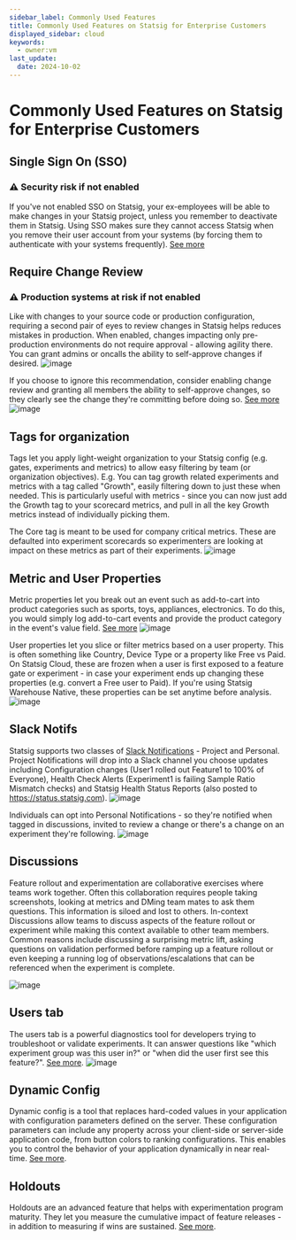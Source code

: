 ```yaml
---
sidebar_label: Commonly Used Features
title: Commonly Used Features on Statsig for Enterprise Customers
displayed_sidebar: cloud
keywords:
  - owner:vm
last_update:
  date: 2024-10-02
---
```


# Commonly Used Features on Statsig for Enterprise Customers

## Single Sign On (SSO)
### ⚠️ Security risk if not enabled 
If you've not enabled SSO on Statsig, your ex-employees will be able to make changes in your Statsig project, unless you remember to deactivate them in Statsig. Using SSO makes sure they cannot access Statsig when you remove their user account from your systems (by forcing them to authenticate with your systems frequently). [See more](/access-management/sso/overview) 

## Require Change Review
### ⚠️ Production systems at risk if not enabled
Like with changes to your source code or production configuration, requiring a second pair of eyes to review changes in Statsig helps reduces mistakes in production. When enabled, changes impacting only pre-production environments do not require approval - allowing agility there. You can grant admins or oncalls the ability to self-approve changes if desired.
![image](https://github.com/statsig-io/docs/assets/31516123/7d640328-2615-4b17-94e3-b2788fb6d164)

If you choose to ignore this recommendation, consider enabling change review and granting all members the ability to self-approve changes, so they clearly see the change they're committing before doing so. [See more](/guides/setting-up-reviews) 
![image](https://github.com/statsig-io/docs/assets/31516123/5e298030-a4ae-4cea-9a77-811c2c30d8ea)

## Tags for organization
Tags let you apply light-weight organization to your Statsig config (e.g. gates, experiments and metrics) to allow easy filtering by team (or organization objectives). E.g. You can tag growth related experiments and metrics with a tag called "Growth", easily filtering down to just these when needed. This is particularly useful with metrics - since you can now just add the Growth tag to your scorecard metrics, and pull in all the key Growth metrics instead of individually picking them.

The Core tag is meant to be used for company critical metrics. These are defaulted into experiment scorecards so experimenters are looking at impact on these metrics as part of their experiments.
![image](https://github.com/statsig-io/docs/assets/31516123/92a44de5-71bb-4b80-9fea-f8d83e2c4f95)


## Metric and User Properties
Metric properties let you break out an event such as add-to-cart into product categories such as sports, toys, appliances, electronics. To do this, you would simply log add-to-cart events and provide the product category in the event's value field. [See more](/metrics/metric-dimensions)
![image](https://github.com/statsig-io/docs/assets/31516123/f1478766-3471-45c8-970a-4a3335675c82)

User properties let you slice or filter metrics based on a user property. This is often something like Country, Device Type or a property like Free vs Paid. On Statsig Cloud, these are frozen when a user is first exposed to a feature gate or experiment - in case your experiment ends up changing these properties (e.g. convert a Free user to Paid). If you're using Statsig Warehouse Native, these properties can be set anytime before analysis. 
![image](https://github.com/statsig-io/docs/assets/31516123/975df15b-8ac8-4396-aa3b-5877843ed5d5)

## Slack Notifs
Statsig supports two classes of [Slack Notifications](/integrations/slack) -  Project and Personal. 
Project Notifications will drop into a Slack channel you choose updates including Configuration changes (User1 rolled out Feature1 to 100% of Everyone), Health Check Alerts (Experiment1 is failing Sample Ratio Mismatch checks) and Statsig Health Status Reports (also posted to https://status.statsig.com). 
![image](https://github.com/statsig-io/docs/assets/31516123/9f7d3a81-a228-43cd-80f9-cf2c7a2d63a1)

Individuals can opt into Personal Notifications - so they're notified when tagged in discussions, invited to review a change or there's a change on an experiment they're following. 
![image](https://github.com/statsig-io/docs/assets/31516123/6604cdc4-8191-44bf-bbfe-7c4853a8f226)

## Discussions
Feature rollout and experimentation are collaborative exercises where teams work together. Often this collaboration requires people taking screenshots, looking at metrics and DMing team mates to ask them questions. This information is siloed and lost to others. In-context Discussions allow teams to discuss aspects of the feature rollout or experiment while making this context available to other team members. Common reasons include discussing a surprising metric lift, asking questions on validation performed before ramping up a feature rollout or even keeping a running log of observations/escalations that can be referenced when the experiment is complete. 

![image](https://github.com/statsig-io/docs/assets/31516123/7215b193-41ae-4932-aeff-8f41fc00c55e)

## Users tab
The users tab is a powerful diagnostics tool for developers trying to troubleshoot or validate experiments. It can answer questions like "which experiment group was this user in?" or "when did the user first see this feature?". [See more](/users).
![image](https://github.com/statsig-io/docs/assets/31516123/6826e065-85c9-40ab-9ce0-531cb02f0c30)

## Dynamic Config
Dynamic config is a tool that replaces hard-coded values in your application with configuration parameters defined on the server. These configuration parameters can include any property across your client-side or server-side application code, from button colors to ranking configurations. This enables you to control the behavior of your application dynamically in near real-time. [See more](/dynamic-config).

## Holdouts
Holdouts are an advanced feature that helps with experimentation program maturity. They let you measure the cumulative impact of feature releases - in addition to measuring if wins are sustained. [See more](https://statsig.com/blog/getting-in-on-holdouts). 
